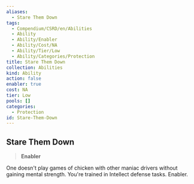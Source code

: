 ```yaml
---
aliases:
  - Stare Them Down
tags:
  - Compendium/CSRD/en/Abilities
  - Ability
  - Ability/Enabler
  - Ability/Cost/NA
  - Ability/Tier/Low
  - Ability/Categories/Protection
title: Stare Them Down
collection: Abilities
kind: Ability
action: false
enabler: true
cost: NA
tier: Low
pools: []
categories:
  - Protection
id: Stare-Them-Down
---
```

## Stare Them Down    
>**Enabler**  
    
One doesn't play games of chicken with other maniac drivers without gaining mental strength. You're trained in Intellect defense tasks. Enabler.
